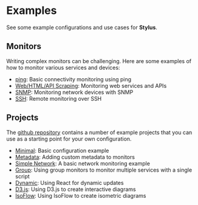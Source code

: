 # Examples

See some example configurations and use cases for **Stylus**.

## Monitors

Writing complex monitors can be challenging. Here are some examples of how to monitor various services and devices:

- [ping](ping/): Basic connectivity monitoring using ping
- [Web/HTML/API Scraping](scraping/): Monitoring web services and APIs
- [SNMP](snmp/): Monitoring network devices with SNMP
- [SSH](ssh/): Remote monitoring over SSH

## Projects

The [github repository](https://github.com/mmastrac/stylus/tree/master/examples)
contains a number of example projects that you can use as a starting point for
your own configuration.

- [Minimal](https://github.com/mmastrac/stylus/tree/master/examples/minimal): Basic configuration example
- [Metadata](https://github.com/mmastrac/stylus/tree/master/examples/metadata): Adding custom metadata to monitors
- [Simple Network](https://github.com/mmastrac/stylus/tree/master/examples/simple_network): A basic network monitoring example
- [Group](https://github.com/mmastrac/stylus/tree/master/examples/group): Using group monitors to monitor multiple services with a single script
- [Dynamic](https://github.com/mmastrac/stylus/tree/master/examples/dynamic): Using React for dynamic updates
- [D3.js](https://github.com/mmastrac/stylus/tree/master/examples/d3): Using D3.js to create interactive diagrams 
- [IsoFlow](https://github.com/mmastrac/stylus/tree/master/examples/isoflow): Using IsoFlow to create isometric diagrams
